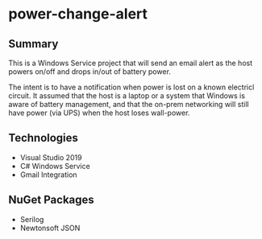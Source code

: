 # power-change-alert

## Summary

This is a Windows Service project that will send an email alert as the host powers on/off and drops in/out of battery power.

The intent is to have a notification when power is lost on a known electricl circuit.  It assumed that the host is a laptop or a system that Windows is aware of battery management, and that the on-prem networking will still have power (via UPS) when the host loses wall-power.

## Technologies

* Visual Studio 2019
* C# Windows Service
* Gmail Integration

## NuGet Packages

* Serilog
* Newtonsoft JSON